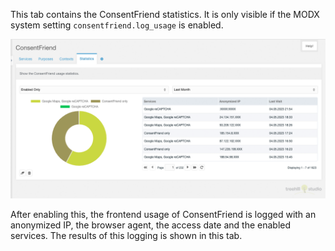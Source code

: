 This tab contains the ConsentFriend statistics. It is only visible if the MODX
system setting `consentfriend.log_usage` is enabled.

[![](img/statistics.png)](img/statistics.png)

After enabling this, the frontend usage of ConsentFriend is logged with an
anonymized IP, the browser agent, the access date and the enabled services. The
results of this logging is shown in this tab.
